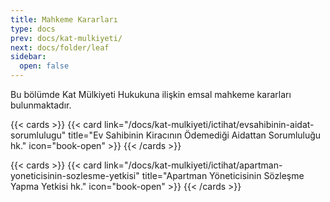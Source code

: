 ```yaml
---
title: Mahkeme Kararları
type: docs
prev: docs/kat-mulkiyeti/
next: docs/folder/leaf
sidebar:
  open: false
---
```


Bu bölümde Kat Mülkiyeti Hukukuna ilişkin emsal mahkeme kararları bulunmaktadır.

{{< cards >}}
{{< card link="/docs/kat-mulkiyeti/ictihat/evsahibinin-aidat-sorumlulugu" title="Ev Sahibinin Kiracının Ödemediği Aidattan Sorumluluğu hk." icon="book-open" >}}
{{< /cards >}}

{{< cards >}}
{{< card link="/docs/kat-mulkiyeti/ictihat/apartman-yoneticisinin-sozlesme-yetkisi" title="Apartman Yöneticisinin Sözleşme Yapma Yetkisi hk." icon="book-open" >}}
{{< /cards >}}
